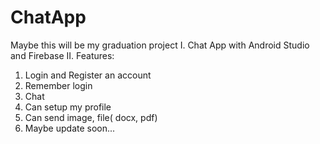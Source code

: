 # ChatApp
Maybe this will be my graduation project 
I. Chat App with Android Studio and Firebase
II. Features:
1. Login and Register an account
2. Remember login
3. Chat
4. Can setup my profile
5. Can send image, file( docx, pdf)
6. Maybe update soon...
